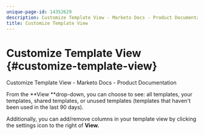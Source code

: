 ```yaml
---
unique-page-id: 14352629
description: Customize Template View - Marketo Docs - Product Documentation
title: Customize Template View
---
```


# Customize Template View {#customize-template-view}

Customize Template View - Marketo Docs - Product Documentation

From the&nbsp;**View **drop-down, you can choose to see: all templates, your templates, shared templates, or unused templates (templates that haven't been used in the last 90 days).

Additionally, you can add/remove&nbsp;columns in your template view&nbsp;by clicking the settings icon to the right of&nbsp;**View.**

